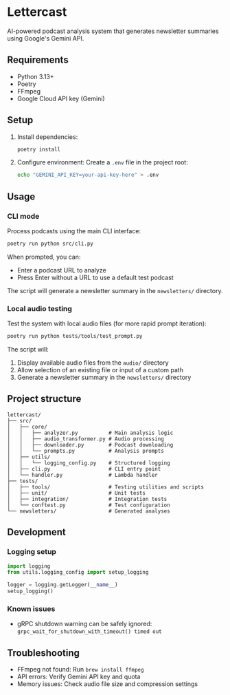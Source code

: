 # Lettercast

AI-powered podcast analysis system that generates newsletter summaries using Google's Gemini API.

## Requirements

- Python 3.13+
- Poetry
- FFmpeg
- Google Cloud API key (Gemini)

## Setup

1. Install dependencies:
   ```bash
   poetry install
   ```

2. Configure environment:
   Create a `.env` file in the project root:
   ```bash
   echo "GEMINI_API_KEY=your-api-key-here" > .env
   ```

## Usage

### CLI mode
Process podcasts using the main CLI interface:
```bash
poetry run python src/cli.py
```
When prompted, you can:
- Enter a podcast URL to analyze
- Press Enter without a URL to use a default test podcast

The script will generate a newsletter summary in the `newsletters/` directory.

### Local audio testing
Test the system with local audio files (for more rapid prompt iteration):
```bash
poetry run python tests/tools/test_prompt.py
```
The script will:
1. Display available audio files from the `audio/` directory
2. Allow selection of an existing file or input of a custom path
3. Generate a newsletter summary in the `newsletters/` directory

## Project structure

```
lettercast/
├── src/
│   ├── core/
│   │   ├── analyzer.py          # Main analysis logic
│   │   ├── audio_transformer.py # Audio processing
│   │   ├── downloader.py        # Podcast downloading
│   │   └── prompts.py           # Analysis prompts
│   ├── utils/
│   │   └── logging_config.py    # Structured logging
│   ├── cli.py                   # CLI entry point
│   └── handler.py               # Lambda handler
├── tests/
│   ├── tools/                   # Testing utilities and scripts
│   ├── unit/                    # Unit tests
│   ├── integration/             # Integration tests
│   └── conftest.py              # Test configuration
└── newsletters/                 # Generated analyses
```

## Development

### Logging setup
```python
import logging
from utils.logging_config import setup_logging

logger = logging.getLogger(__name__)
setup_logging()
```

### Known issues
- gRPC shutdown warning can be safely ignored: `grpc_wait_for_shutdown_with_timeout() timed out`

## Troubleshooting

- FFmpeg not found: Run `brew install ffmpeg`
- API errors: Verify Gemini API key and quota
- Memory issues: Check audio file size and compression settings